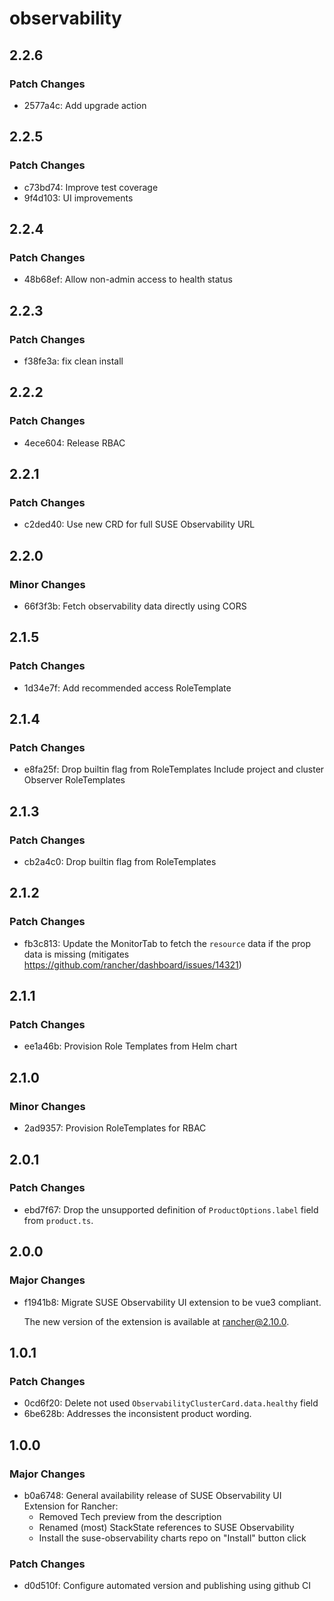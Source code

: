 # observability

## 2.2.6

### Patch Changes

- 2577a4c: Add upgrade action

## 2.2.5

### Patch Changes

- c73bd74: Improve test coverage
- 9f4d103: UI improvements

## 2.2.4

### Patch Changes

- 48b68ef: Allow non-admin access to health status

## 2.2.3

### Patch Changes

- f38fe3a: fix clean install

## 2.2.2

### Patch Changes

- 4ece604: Release RBAC

## 2.2.1

### Patch Changes

- c2ded40: Use new CRD for full SUSE Observability URL

## 2.2.0

### Minor Changes

- 66f3f3b: Fetch observability data directly using CORS

## 2.1.5

### Patch Changes

- 1d34e7f: Add recommended access RoleTemplate

## 2.1.4

### Patch Changes

- e8fa25f: Drop builtin flag from RoleTemplates
  Include project and cluster Observer RoleTemplates

## 2.1.3

### Patch Changes

- cb2a4c0: Drop builtin flag from RoleTemplates

## 2.1.2

### Patch Changes

- fb3c813: Update the MonitorTab to fetch the `resource` data if the prop data is missing (mitigates https://github.com/rancher/dashboard/issues/14321)

## 2.1.1

### Patch Changes

- ee1a46b: Provision Role Templates from Helm chart

## 2.1.0

### Minor Changes

- 2ad9357: Provision RoleTemplates for RBAC

## 2.0.1

### Patch Changes

- ebd7f67: Drop the unsupported definition of `ProductOptions.label` field from `product.ts`.

## 2.0.0

### Major Changes

- f1941b8: Migrate SUSE Observability UI extension to be vue3 compliant.

  The new version of the extension is available at rancher@2.10.0.

## 1.0.1

### Patch Changes

- 0cd6f20: Delete not used `ObservabilityClusterCard.data.healthy` field
- 6be628b: Addresses the inconsistent product wording.

## 1.0.0

### Major Changes

- b0a6748: General availability release of SUSE Observability UI Extension for Rancher:
  - Removed Tech preview from the description
  - Renamed (most) StackState references to SUSE Observability
  - Install the suse-observability charts repo on "Install" button click

### Patch Changes

- d0d510f: Configure automated version and publishing using github CI
